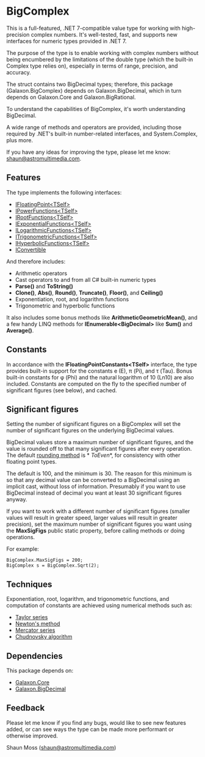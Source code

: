 # BigComplex

This is a full-featured, .NET 7-compatible value type for working with high-precision complex
numbers. It's well-tested, fast, and supports new interfaces for numeric types provided in .NET 7.

The purpose of the type is to enable working with complex numbers without being encumbered by the
limitations of the double type (which the built-in Complex type relies on), especially in terms of
range, precision, and accuracy.

The struct contains two BigDecimal types; therefore, this package (Galaxon.BigComplex)
depends on Galaxon.BigDecimal, which in turn depends on Galaxon.Core and Galaxon.BigRational.

To understand the capabilities of BigComplex, it's worth understanding BigDecimal.

A wide range of methods and operators are provided, including those required by .NET's built-in
number-related interfaces, and System.Complex, plus more.

If you have any ideas for improving the type, please let me know: <shaun@astromultimedia.com>.

## Features

The type implements the following interfaces:

* [IFloatingPoint\<TSelf\>](https://learn.microsoft.com/en-us/dotnet/api/system.numerics.ifloatingpoint-1)
* [IPowerFunctions\<TSelf\>](https://learn.microsoft.com/en-us/dotnet/api/system.numerics.ipowerfunctions-1)
* [IRootFunctions\<TSelf\>](https://learn.microsoft.com/en-us/dotnet/api/system.numerics.irootfunctions-1)
* [IExponentialFunctions\<TSelf\>](https://learn.microsoft.com/en-us/dotnet/api/system.numerics.iexponentialfunctions-1)
* [ILogarithmicFunctions\<TSelf\>](https://learn.microsoft.com/en-us/dotnet/api/system.numerics.ilogarithmicfunctions-1)
* [ITrigonometricFunctions\<TSelf\>](https://learn.microsoft.com/en-us/dotnet/api/system.numerics.itrigonometricfunctions-1)
* [IHyperbolicFunctions\<TSelf\>](https://learn.microsoft.com/en-us/dotnet/api/system.numerics.ihyperbolicfunctions-1)
* [IConvertible](https://learn.microsoft.com/en-us/dotnet/api/system.iconvertible)

And therefore includes:

* Arithmetic operators
* Cast operators to and from all C# built-in numeric types
* **Parse()** and **ToString()**
* **Clone()**, **Abs()**, **Round()**, **Truncate()**, **Floor()**, and **Ceiling()**
* Exponentiation, root, and logarithm functions
* Trigonometric and hyperbolic functions

It also includes some bonus methods like **ArithmeticGeometricMean()**, and a few handy LINQ
methods for **IEnumerable\<BigDecimal\>** like **Sum()** and **Average()**.

## Constants

In accordance with the **IFloatingPointConstants\<TSelf\>** interface, the type provides built-in
support for the constants e (E), π (Pi), and τ (Tau). Bonus built-in constants for φ (Phi) and the
natural logarithm of 10 (Ln10) are also included. Constants are computed on the fly to the specified
number of significant figures (see below), and cached.

## Significant figures

Setting the number of significant figures on a BigComplex will set the number of significant figures
on the underlying BigDecimal values.

BigDecimal values store a maximum number of significant figures, and the value is rounded off to
that many significant figures after every operation. The
default [rounding method](https://learn.microsoft.com/en-us/dotnet/api/system.midpointrounding) is *
*ToEven**, for
consistency with other floating point types.

The default is 100, and the minimum is 30. The reason for this minimum is so that any decimal value
can be converted to a BigDecimal using an implicit cast, without loss of information. Presumably if
you want to use BigDecimal instead of decimal you want at least 30 significant figures anyway.

If you want to work with a different number of significant figures (smaller values will result in
greater speed, larger values will result in greater precision), set the maximum number of
significant figures you want using the **MaxSigFigs** public static property, before calling
methods or doing operations.

For example:

```
BigComplex.MaxSigFigs = 200;
BigComplex s = BigComplex.Sqrt(2);
```

## Techniques

Exponentiation, root, logarithm, and trigonometric functions, and computation of constants are
achieved using numerical methods such as:

- [Taylor series](https://en.wikipedia.org/wiki/Taylor_series)
- [Newton's method](https://en.wikipedia.org/wiki/Newton%27s_method)
- [Mercator series](https://en.wikipedia.org/wiki/Mercator_series)
- [Chudnovsky algorithm](https://en.wikipedia.org/wiki/Chudnovsky_algorithm)

## Dependencies

This package depends on:

- [Galaxon.Core](https://github.com/mossy2100/Galaxon.Core)
- [Galaxon.BigDecimal](https://github.com/mossy2100/Galaxon.BigDecimal)

## Feedback

Please let me know if you find any bugs, would like to see new features added, or can see ways the
type can be made more performant or otherwise improved.

Shaun Moss (<shaun@astromultimedia.com>)
